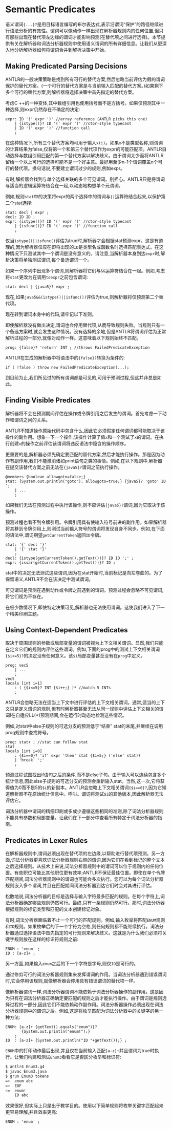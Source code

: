 # Semantic Predicates

语义谓词`{...}?`是用目标语言编写的布尔表达式,表示沿谓词“保护”的路径继续进行语法分析的有效性。谓词可以像动作一样出现在解析器规则内的任何位置,但只有那些出现在替代项左边缘的谓词才能影响预测(在替代项之间进行选择)。本节提供有关在解析器和词法分析器规则中使用语义谓词的所有详细信息。让我们从更深入地分析解析器如何将谓词合并到解析决策中开始。

## Making Predicated Parsing Decisions

ANTLR的一般决策策略是找到所有可行的替代方案,然后忽略当前评估为假的谓词保护的替代方案。(一个可行的替代方案是与当前输入匹配的替代方案。)如果剩下多个可行的替代方案,则解析器将选择决策中首先指定的替代方案。

考虑C ++的一种变体,其中数组引用也使用括号而不是方括号。如果仅预测其中一种选择,则expr仍然存在不确定的决定:

```
expr: ID '(' expr ')' //array reference (ANTLR picks this one)
 	| {istype()}? ID '(' expr ')' //ctor-style typecast
 	| ID '(' expr ')' //function call
 	;
```

在这种情况下,所有三个替代方案均可用于输入`x(i)`。如果`x`不是类型名称,则谓词的计算结果为false,仅将第一个和第三个替代项作为expr的可能匹配项。ANTLR自动选择与数组引用匹配的第一个替代方案以解决歧义。由于谓词太少而将ANTLR留给一个以上可行的选择可能不是一个好主意。最好用至少n-1个谓词覆盖n个可行的替代项。换句话说,不要建立谓词过少的规则,例如expr。

有时,解析器会找到与单个选择关联的多个可见谓词。别担心。ANTLR只是将谓词与适当的逻辑运算符结合在一起,以动态地构想单个元谓词。

例如,规则`stat`中的决策将expr的两个选择中的谓词与`||`运算符结合起来,以保护第二个stat选择:

```
stat: decl | expr ;
decl: ID ID ;
expr: {istype()}? ID '(' expr ')' //ctor-style typecast
 	| {isfunc()}? ID '(' expr ')' //function call
 	;
```

仅当`istype()||isfunc()`评估为true时,解析器才会根据stat预测expr。这是有道理的,因为解析器仅应在即将出现的`ID`是类型名或函数名时选择匹配表达式。在这种情况下只测试其中一个谓词是没有意义的。请注意,当解析器本身到达`expr`时,解析决策将单独测试谓词,每个备选谓词一个。

如果一个序列中出现多个谓词,则解析器将它们与`&&`运算符结合在一起。例如,考虑将`stat`更改为在调用`toexpr`之前包含谓词:

```
stat: decl | {java5}? expr ;
```

现在,如果`java5&&(istype()||isfunc())`评估为true,则解析器将仅预测第二个替代项。

现在转到谓词本身中的代码,请牢记以下准则。

即使解析器没有做出决定,谓词也会停用替代项,从而导致规则失败。当规则只有一个备选方案时,就会发生这种情况。没有选择的余地,但是ANTLR将谓词评估为正常解析过程的一部分,就像对动作一样。这意味着以下规则始终不匹配。

```
prog: {false}? 'return' INT ; //throws FailedPredicateException
```

ANTLR在生成的解析器中将语法中的`{false}?`转换为条件的:

```
if ( !false ) throw new FailedPredicateException(...);
```

到目前为止,我们所见过的所有谓词都是可见的,可用于预测过程,但这并非总是如此。

## Finding Visible Predicates

解析器将不会在预测期间评估在操作或令牌引用之后发生的谓词。首先考虑一下动作和谓词之间的关系。

ANTLR不知道操作原始代码中包含什么,因此它必须假定任何谓词都可能取决于该操作的副作用。想象一下一个操作,该操作计算了值`x`和一个测试了`x`的谓词。在执行创建`x`的操作之前评估该谓词将违反语法中隐含的操作顺序。

更重要的是,解析器必须先确定要匹配的替代方案,然后才能执行操作。那是因为动作有副作用,我们不能撤消诸如print语句之类的事情。例如,在以下规则中,解析器在提交该替代方案之前无法在`{java5}?`谓词之前执行操作。

```
@members {boolean allowgoto=false;}
stat: {System.out.println("goto"); allowgoto=true;} {java5}? 'goto' ID ';'
 	| ...
 	;
```

如果我们无法在预测过程中执行该操作,则不应评估`{java5}?`谓词,因为它取决于该操作。

预测过程也看不到令牌引用。令牌引用具有使输入符号前进的副作用。如果解析器将其移到令牌引用上,则测试当前输入符号的谓词将发现自身不同步。例如,在下面的语法中,谓词期望`getCurrentToken`返回`ID`令牌。

```
stat: '{' decl '}'
 	| '{' stat '}'
 	;
decl: {istype(getCurrentToken().getText())}? ID ID ';' ;
expr: {isvar(getCurrentToken().getText())}? ID ;
```

stat中的决定无法测试这些谓词,因为在stat开始时,当前标记是向左卷曲的。为了保留语义,ANTLR不会在该决定中测试谓词。

可见谓词是预测在遇到动作或令牌之前遇到的谓词。预测过程会忽略不可见谓词,将它们视为不存在。

在极少数情况下,即使特定决策可见,解析器也无法使用谓词。这使我们进入了下一个精美印刷主题。

## Using Context-Dependent Predicates

取决于周围规则的参数或局部变量的谓词被视为上下文相关谓词。显然,我们只能在定义它们的规则内评估这些谓词。例如,下面的prog中的测试上下文相关谓词`{$i<=5}?`的决定没有任何意义。该`$i`局部变量甚至没有在`prog`中定义。

```
prog: vec5
 	| ...
 	;
vec5
locals [int i=1]
 	: ( {$i<=5}? INT {$i++;} )* //match 5 INTs
 	;
```

ANTLR会忽略无法在适当上下文中进行评估的上下文相关谓词。通常,适当的上下文只是定义谓词的规则,但有时解析器甚至无法从同一规则中评估上下文相关的谓词!在自适应LL(*)预测期间,会在运行时动态地检测这些情况。

例如,对stat中else子规则的可选分支的预测低于“结束” stat的末尾,并继续在调用prog规则中查找符号。

```
prog: stat+ ; //stat can follow stat
stat
locals [int i=0]
 	: {$i==0}? 'if' expr 'then' stat {$i=5;} ('else' stat)?
 	| 'break' ';'
 	;
```

预测过程试图找出if语句之后的条件,而不是else子句。由于输入可以连续包含多个统计信息,因此else子规则的可选分支的预测会重新输入stat。当然,这一次,它将获得值为0而不是5的`$i`的新副本。ANTLR会忽略上下文相关谓词`{$i==0}?`,因为它知道解析器不在原始统计信息中。呼叫。谓词将测试`$i`的其他版本,因此解析器无法评估它。

词法分析器中谓词的精细印刷或多或少遵循这些相同的准则,除了词法分析器规则不能具有参数和局部变量。让我们在下一部分中查看所有特定于词法分析器的指南。

## Predicates in Lexer Rules

在解析器规则中,谓词必须出现在替代项的左边缘,以帮助进行替代项预测。另一方面,词法分析器更喜欢词法分析器规则右侧的谓词,因为它们在看到标记的整个文本之后选择规则。从技术上来说,词法分析器规则中的谓词可以位于规则内的任何位置。有些职位可能比其他职位更有效率;ANTLR不保证最佳位置。即使在单个令牌匹配期间,词法分析器规则中的谓词也可能会多次执行。您可以为每个词法分析器规则嵌入多个谓词,并且在匹配期间词法分析器到达它们时会对其进行评估。

松散地说,词法分析器的目标是选择与输入字符最多匹配的规则。在每个字符上,词法分析器确定哪些规则仍然可行。最终,只有一条规则仍然可行。那时,词法分析器根据规则的标记类型和匹配的文本创建标记对象。

有时,词法分析器面临着不止一个可行的匹配规则。例如,输入枚举将匹配`ENUM`规则和`ID`规则。如果枚举后的下一个字符为空格,则任何规则都不能继续执行。词法分析器通过选择语法中首先指定的可行规则来解决歧义。这就是为什么我们必须将关键字规则放在这样的标识符规则之前:

```
ENUM : 'enum' ;
ID : [a-z]+ ;
```

另一方面,如果输入`enum`之后的下一个字符是字母,则仅`ID`是可行的。

通过修剪可行的词法分析器规则集来发挥谓词的作用。当词法分析器遇到错误谓词时,它会停用该规则,就像解析器会停用具有错误谓词的替代项一样。

像解析器谓词一样,词法分析器谓词不能依赖于词法分析器操作的副作用。这是因为只有在词法分析器正确确定要匹配的规则之后才能执行操作。由于谓词是规则选择过程的一部分,因此它们不能依赖动作副作用。词法分析器操作必须出现在词法分析器规则中的谓词之后。例如,这是将枚举匹配为词法分析器中的关键字的另一种方法:

```
ENUM: [a-z]+ {getText().equals("enum")}?
	   {System.out.println("enum!");}
    ;
ID  : [a-z]+ {System.out.println("ID "+getText());} ;
```

`ENUM`中的打印动作最后出现,并且仅在当前输入匹配`[a-z]+`并且谓词为true时执行。让我们构建和测试`Enum3`看看它是否区分枚举和标识符:

```bash
$ antlr4 Enum3.g4
$ javac Enum3.java
$ grun Enum3 tokens
=> 	enum abc
=> 	EOF
<= 	enum!
 	ID abc
```

效果很好,但实际上只是出于教学目的。使用以下简单规则将枚举关键字匹配起来更容易理解,并且效率更高:

```
ENUM : 'enum' ;
```